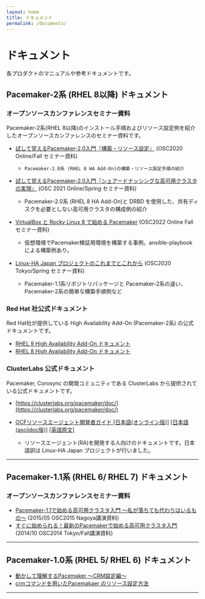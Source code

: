 ```yaml
---
layout: home
title: ドキュメント
permalink: /documents/
---
```

# ドキュメント

各プロダクトのマニュアルや参考ドキュメントです。

## Pacemaker-2系 (RHEL 8以降) ドキュメント

### オープンソースカンファレンスセミナー資料

Pacemaker-2系(RHEL 8以降)のインストール手順およびリソース設定例を紹介したオープンソースカンファレンスのセミナー資料です。

 * [試して覚えるPacemaker-2.0入門『構築・リソース設定』](/wp/archives/4970) (OSC2020 Online/Fall セミナー資料)
   *     Pacemaker-2.0系 (RHEL 8 HA Add-On)の構築・リソース設定手順の紹介

 * [試して覚えるPacemaker-2.0入門『シェアードナッシングな高可用クラスタの実現』](/wp/archives/4990) (OSC 2021 Online/Spring セミナー資料)
   * Pacemaker-2.0系 (RHEL 8 HA Add-On)と DRBD を使用した、共有ディスクを必要としない高可用クラスタの構成例の紹介

 * [VirtualBox と Rocky Linux 8 で始める Pacemaker](/wp/archives/5044) (OSC2022 Online Fall セミナー資料)
   *  仮想環境でPacemaker検証用環境を構築する事例。ansible-playbook による構築例あり。

 * [Linux-HA Japan プロジェクトのこれまでとこれから](/wp/archives/4942) (OSC2020 Tokyo/Spring セミナー資料)
   * Pacemaker-1.1系リポジトリパッケージと Pacemaker-2系の違い、Pacemaker-2系の簡単な構築手順例など

### Red Hat 社公式ドキュメント

Red Hat社が提供している High Availability Add-On (Pacemaker-2系) の公式ドキュメントです。
 * [RHEL 9 High Availability Add-On ドキュメント](https://access.redhat.com/documentation/ja-jp/red_hat_enterprise_linux/9/html/configuring_and_managing_high_availability_clusters/index)
 * [RHEL 8 High Availability Add-On ドキュメント](https://access.redhat.com/documentation/ja-jp/red_hat_enterprise_linux/8/html/configuring_and_managing_high_availability_clusters/index)

### ClusterLabs 公式ドキュメント

Pacemaker, Corosync の開発コミュニティである ClusterLabs から提供されている公式ドキュメントです。

 * [https://clusterlabs.org/pacemaker/doc/](https://clusterlabs.org/pacemaker/doc/)

 * [OCFリソースエージェント開発者ガイド [日本語(オンライン版)]](/documents/ra-dev-guide.html) [[日本語(asciidoc版)]](https://github.com/linux-ha-japan/doc-ja/blob/master/linux-ha-doc/dev-guides/ra-dev-guide.asc) [[英語原文]](https://github.com/ClusterLabs/resource-agents/blob/master/doc/dev-guides/ra-dev-guide.asc)
   * リソースエージェント(RA)を開発する人向けのドキュメントです。日本語訳は Linux-HA Japan プロジェクトが行いました。


----

## Pacemaker-1.1系 (RHEL 6/ RHEL 7) ドキュメント

### オープンソースカンファレンスセミナー資料

 * [Pacemaker-1.1で始める高可用クラスタ入門 ～私が落ちても代わりはいるもの～](/wp/archives/4098) (2015/05 OSC2015 Nagoya講演資料)
 * [すぐに始められる！最新のPacemakerで始める高可用クラスタ入門](/wp/archives/4038)　(2014/10 OSC2014 Tokyo/Fall講演資料)

----
## Pacemaker-1.0系 (RHEL 5/ RHEL 6) ドキュメント

 * [動かして理解するPacemaker ～CRM設定編～](/wp/archives/3786)
 * [crmコマンドを用いたPacemakaer のリソース設定方法](/wp/archives/4224)

----

